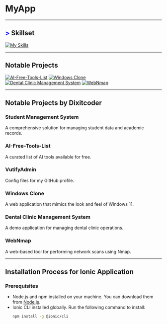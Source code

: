 # MyApp






---

## <span style="color: blue !important;">&gt;</span> Skillset
[![My Skills](https://skillicons.dev/icons?i=git,vue,javascript,typescript,git,kali&perline=12)](https://skillicons.dev)


---

## Notable Projects

[![AI-Free-Tools-List](https://github-readme-stats.vercel.app/api/pin/?username=dixitcoder&repo=Ai-Free-Tools-List&border_color=289BF9&bg_color=0D1117&title_color=C9D1D9&text_color=8B949E&icon_color=289BF9)](https://github.com/dixitcoder/Ai-Free-Tools-List)
[![Windows Clone](https://github-readme-stats.vercel.app/api/pin/?username=dixitcoder&repo=windows-clone&border_color=289BF9&bg_color=0D1117&title_color=C9D1D9&text_color=8B949E&icon_color=289BF9)](https://github.com/dixitcoder/windows-clone/tree/main)
[![Dental Clinic Management System](https://github-readme-stats.vercel.app/api/pin/?username=dixitcoder&repo=dental-clinic-management-system-&border_color=289BF9&bg_color=0D1117&title_color=C9D1D9&text_color=8B949E&icon_color=289BF9)](https://github.com/dixitcoder/dental-clinic-management-system-)
[![WebNmap](https://github-readme-stats.vercel.app/api/pin/?username=dixitcoder&repo=WebNmap&border_color=289BF9&bg_color=0D1117&title_color=C9D1D9&text_color=8B949E&icon_color=289BF9)](https://github.com/dixitcoder/WebNmap)


---

## Notable Projects by Dixitcoder

### Student Management System
A comprehensive solution for managing student data and academic records.

### AI-Free-Tools-List
A curated list of AI tools available for free.

### VutifyAdmin
Config files for my GitHub profile.

### Windows Clone
A web application that mimics the look and feel of Windows 11.

### Dental Clinic Management System
A demo application for managing dental clinic operations.

### WebNmap
A web-based tool for performing network scans using Nmap.

---

## Installation Process for Ionic Application

### Prerequisites

- Node.js and npm installed on your machine. You can download them from [Node.js](https://nodejs.org/).
- Ionic CLI installed globally. Run the following command to install:
  ```sh
  npm install -g @ionic/cli
